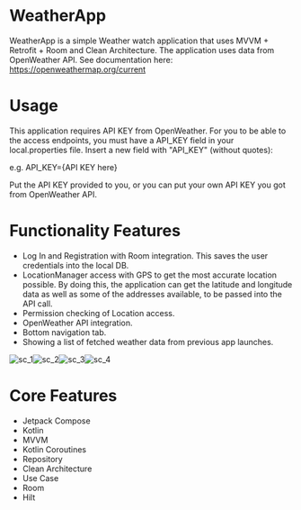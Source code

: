 # WeatherApp
WeatherApp is a simple Weather watch application that uses MVVM + Retrofit + Room and Clean Architecture. The application uses data from OpenWeather API. See documentation here: https://openweathermap.org/current

# Usage
This application requires API KEY from OpenWeather. For you to be able to the access endpoints, you must have a API_KEY field in your local.properties file. Insert a new field with "API_KEY" (without quotes):

e.g.
API_KEY={API KEY here}

Put the API KEY provided to you, or you can put your own API KEY you got from OpenWeather API.

# Functionality Features
- Log In and Registration with Room integration. This saves the user credentials into the local DB.
- LocationManager access with GPS to get the most accurate location possible. By doing this, the application can get the latitude and longitude data as well as some of the addresses available, to be passed into the API call.
- Permission checking of Location access.
- OpenWeather API integration.
- Bottom navigation tab.
- Showing a list of fetched weather data from previous app launches.

![sc_1](https://user-images.githubusercontent.com/11737795/191380422-4c04291b-84d0-4b20-94f3-05a586713543.jpg)![sc_2](https://user-images.githubusercontent.com/11737795/191380428-45848787-c03a-419f-868f-1da244e97add.jpg)![sc_3](https://user-images.githubusercontent.com/11737795/191380431-f639b73d-4e53-43a3-8faa-d0aeea5d3aac.jpg)![sc_4](https://user-images.githubusercontent.com/11737795/191380436-51f4c568-f3e4-4de3-bd17-f3412511a554.jpg)

# Core Features
- Jetpack Compose
- Kotlin
- MVVM
- Kotlin Coroutines
- Repository
- Clean Architecture
- Use Case
- Room
- Hilt
